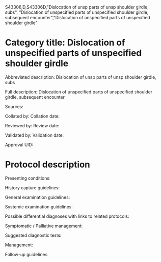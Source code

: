 S43306,D,S43306D,"Dislocation of unsp parts of unsp shoulder girdle, subs", "Dislocation of unspecified parts of unspecified shoulder girdle, subsequent encounter","Dislocation of unspecified parts of unspecified shoulder girdle"
# Category title: Dislocation of unspecified parts of unspecified shoulder girdle

Abbreviated description: Dislocation of unsp parts of unsp shoulder girdle, subs

Full description: Dislocation of unspecified parts of unspecified shoulder girdle, subsequent encounter

Sources:

Collated by:
Collation date:

Reviewed by:
Review date:

Validated by:
Validation date:

Approval UID:

# Protocol description

Presenting conditions:

History capture guidelines:

General examination guidelines:

Systemic examination guidelines:

Possible differential diagnoses with links to related protocols:

Symptomatic / Palliative management:

Suggested diagnostic tests:

Management:

Follow-up guidelines:
